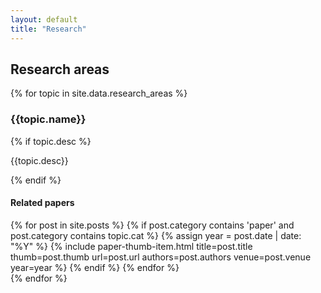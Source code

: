 ```yaml
---
layout: default
title: "Research"
---
```


<div class="posts-wrap">
  <div class="title-wrap">
    <h2>Research areas</h2>
  </div>
  {% for topic in site.data.research_areas %}
    <section class="research-area">
      <h3>{{topic.name}}</h3>
      {% if topic.desc %}
        <p>{{topic.desc}}</p>
      {% endif %}
      <h4>Related papers</h4>
      <div class="paper-grid">
        {% for post in site.posts %}
          {% if post.category contains 'paper' and post.category contains topic.cat %}
            {% assign year = post.date | date: "%Y" %}
            {% include paper-thumb-item.html
              title=post.title
              thumb=post.thumb
              url=post.url
              authors=post.authors
              venue=post.venue
              year=year
            %}
          {% endif %}
        {% endfor %}
      </div>
    </section>
  {% endfor %}
</div>
